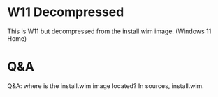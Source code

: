 # W11 Decompressed
This is W11 but decompressed from the install.wim image. (Windows 11 Home)

# Q&A
Q&A: where is the install.wim image located?
In sources, install.wim.
